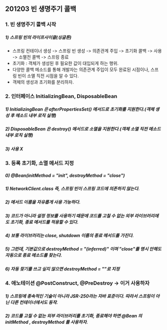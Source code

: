 ## 201203 빈 생명주기 콜백
### 1. 빈 생명주기 콜백 시작
##### 1) 스프링 빈의 라이프사이클(싱글톤)
* 스프링 컨테이너 생성 -> 스프링 빈 생성 -> 의존관계 주입 -> 초기화 콜백 -> 사용 -> 소멸전 콜백 -> 스프링 종료
* 초기화 : 객체가 생성된 후 필요한 값이 대입되게 하는 행위.
* 다양한 콜백 메소드를 통해 개발자는 의존관계 주입이 모두 완료된 시점이나, 스프링 빈이 소멸 직전 시점을 알 수 있다. 
* 객체의 생성과 초기화를 분리하자.

### 2. 인터페이스 InitializingBean, DisposableBean  
##### 1) InitializingBean 은 afterPropertiesSet() 메서드로 초기화를 지원한다.(객체 생성 후 메소드 내부 로직 실행)
##### 2) DisposableBean 은 destroy() 메서드로 소멸을 지원한다.(객체 소멸 직전 메소드 내부 로직 실행)
##### 3) 사용 X

### 3.  등록 초기화, 소멸 메서드 지정
##### 0) @Bean(initMethod = "init", destroyMethod = "close")
##### 1) NetworkClient.class 즉, 스프링 빈이 스프링 코드에 의존하지 않는다.
##### 2) 메서드 이름을 자유롭게 사용 가능하다.
##### 3) 코드가 아니라 설정 정보를 사용하기 때문에 코드를 고칠 수 없는 외부 라이브러리에도 초기화, 종료 메서드를 적용할 수 있다.
##### 4) 보통 라이브러리는 close, shutdown 이름의 종료 메서드를 가진다.  
##### 5) 그런데, 기본값으로 destroyMethod = "(inferred)" 이며 "close"를 명시 안해도 자동으로 종료 메소드를 찾는다.
##### 6) 자동 찾기를 쓰고 싶지 않으면 destroyMethod = ""로 지정

### 4. 애노테이션 @PostConstruct, @PreDestroy -> 이거 사용하자
##### 1) 스프링에 종속적인 기술이 아니라 JSR-250라는 자바 표준이다. 따라서 스프링이 아닌 다른 컨테이너에서도 동작.
##### 2) 코드를 고칠 수 없는 외부 라이브러리를 초기화, 종료해야 하면 @Bean 의 initMethod , destroyMethod 를 사용하자.